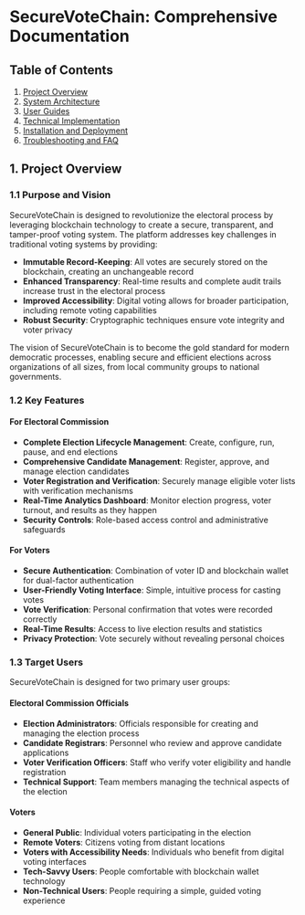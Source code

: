 # SecureVoteChain: Comprehensive Documentation

## Table of Contents

1. [Project Overview](#1-project-overview)
2. [System Architecture](#2-system-architecture)
3. [User Guides](#3-user-guides)
4. [Technical Implementation](#4-technical-implementation)
5. [Installation and Deployment](#5-installation-and-deployment)
6. [Troubleshooting and FAQ](#6-troubleshooting-and-faq)

## 1. Project Overview

### 1.1 Purpose and Vision

SecureVoteChain is designed to revolutionize the electoral process by leveraging blockchain technology to create a secure, transparent, and tamper-proof voting system. The platform addresses key challenges in traditional voting systems by providing:

- **Immutable Record-Keeping**: All votes are securely stored on the blockchain, creating an unchangeable record
- **Enhanced Transparency**: Real-time results and complete audit trails increase trust in the electoral process
- **Improved Accessibility**: Digital voting allows for broader participation, including remote voting capabilities
- **Robust Security**: Cryptographic techniques ensure vote integrity and voter privacy

The vision of SecureVoteChain is to become the gold standard for modern democratic processes, enabling secure and efficient elections across organizations of all sizes, from local community groups to national governments.

### 1.2 Key Features

#### For Electoral Commission

- **Complete Election Lifecycle Management**: Create, configure, run, pause, and end elections
- **Comprehensive Candidate Management**: Register, approve, and manage election candidates
- **Voter Registration and Verification**: Securely manage eligible voter lists with verification mechanisms
- **Real-Time Analytics Dashboard**: Monitor election progress, voter turnout, and results as they happen
- **Security Controls**: Role-based access control and administrative safeguards

#### For Voters

- **Secure Authentication**: Combination of voter ID and blockchain wallet for dual-factor authentication
- **User-Friendly Voting Interface**: Simple, intuitive process for casting votes
- **Vote Verification**: Personal confirmation that votes were recorded correctly
- **Real-Time Results**: Access to live election results and statistics
- **Privacy Protection**: Vote securely without revealing personal choices

### 1.3 Target Users

SecureVoteChain is designed for two primary user groups:

#### Electoral Commission Officials

- **Election Administrators**: Officials responsible for creating and managing the election process
- **Candidate Registrars**: Personnel who review and approve candidate applications
- **Voter Verification Officers**: Staff who verify voter eligibility and handle registration
- **Technical Support**: Team members managing the technical aspects of the election

#### Voters

- **General Public**: Individual voters participating in the election
- **Remote Voters**: Citizens voting from distant locations
- **Voters with Accessibility Needs**: Individuals who benefit from digital voting interfaces
- **Tech-Savvy Users**: People comfortable with blockchain wallet technology
- **Non-Technical Users**: People requiring a simple, guided voting experience